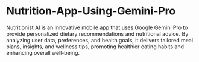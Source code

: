 # Nutrition-App-Using-Gemini-Pro
Nutritionist AI is an innovative mobile app that uses Google Gemini Pro to provide personalized dietary recommendations and nutritional advice. By analyzing user data, preferences, and health goals, it delivers tailored meal plans, insights, and wellness tips, promoting healthier eating habits and enhancing overall well-being.
